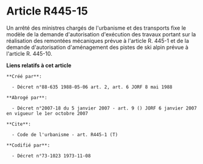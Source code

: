 # Article R445-15

Un arrêté des ministres chargés de l'urbanisme et des transports fixe le modèle de la demande d'autorisation d'exécution des
travaux portant sur la réalisation des remontées mécaniques prévue à l'article R. 445-1 et de la demande d'autorisation
d'aménagement des pistes de ski alpin prévue à l'article R. 445-10.

**Liens relatifs à cet article**

	**Créé par**:

	  - Décret n°88-635 1988-05-06 art. 2, art. 6 JORF 8 mai 1988

	**Abrogé par**:

	  - Décret n°2007-18 du 5 janvier 2007 - art. 9 () JORF 6 janvier 2007 en vigueur le 1er octobre 2007

	**Cite**:

	  - Code de l'urbanisme - art. R445-1 (T)

	**Codifié par**:

	  - Décret n°73-1023 1973-11-08

